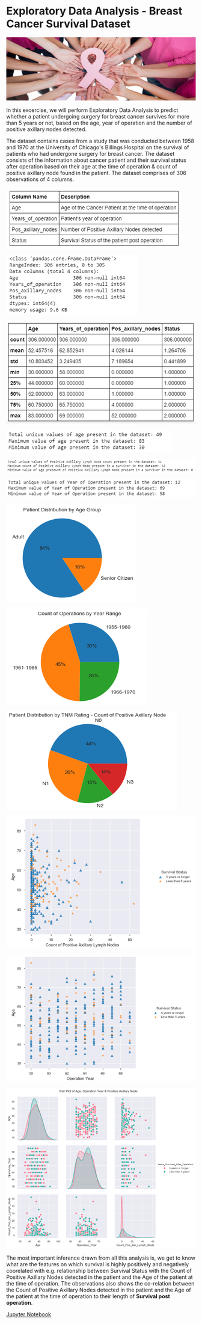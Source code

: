 # Exploratory Data Analysis - Breast Cancer Survival Dataset

![images.jpeg](BCS_Images/BC1.jpeg)

In this excercise, we will perform Exploratory Data Analysis to predict whether a patient undergoing surgery for breast cancer survives for more than 5 years or not, based on the age, year of operation and the number of positive axillary nodes detected.

The dataset contains cases from a study that was conducted between 1958 and 1970 at the University of Chicago's Billings Hospital on the survival of patients who had undergone surgery for breast cancer. The dataset consists of the information about cancer patient and their survival status after operation based on their age at the time of operation & count of positive axillary node found in the patient. The dataset comprises of 306 observations of 4 columns.

![images.jpeg](BCS_Images/Data_Attributes.PNG)

![images.jpeg](BCS_Images/Data_Info.PNG)

![images.jpeg](BCS_Images/Data_Describe.PNG)

![images.jpeg](BCS_Images/U1.PNG)

![images.jpeg](BCS_Images/U2.PNG)

![images.jpeg](BCS_Images/U3.PNG)

![images.jpeg](BCS_Images/PD_AG.PNG)

![images.jpeg](BCS_Images/PD_Y.PNG)

![images.jpeg](BCS_Images/PD_N.PNG)

![images.jpeg](BCS_Images/A_CN.PNG)

![images.jpeg](BCS_Images/A_Y.PNG)

![images.jpeg](BCS_Images/PP.png)

The most important inference drawn from all this analysis is, we get to know what are the features on which survival is highly positively and negatively coorelated with e.g. relationship between Survival Status with the Count of Positive Axillary Nodes detected in the patient and the Age of the patient at the time of operation. The observations also shows the co-relation between the Count of Positive Axillary Nodes detected in the patient and the Age of the patient at the time of operation to their length of __Survival post operation__.

[Jupyter Notebook](./EDA_Breast_Cancer_Survival_Notebook.ipynb)
